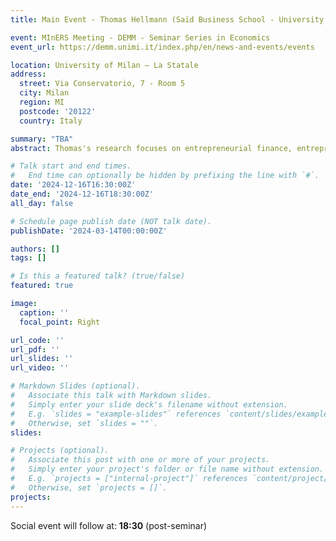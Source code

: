 ```yaml
---
title: Main Event - Thomas Hellmann (Saïd Business School - University of Oxford)

event: MInERS Meeting - DEMM - Seminar Series in Economics
event_url: https://demm.unimi.it/index.php/en/news-and-events/events

location: University of Milan – La Statale
address:
  street: Via Conservatorio, 7 - Room 5
  city: Milan
  region: MI
  postcode: '20122'
  country: Italy

summary: "TBA"
abstract: Thomas's research focuses on entrepreneurial finance, entrepreneurship, innovation and public policy. Thomas holds a BA from the London School of Economics and a PhD from Stanford University, where he wrote his thesis under Professor Joseph Stiglitz (winner of the Nobel Prize in Economics, 2001). He previously was faculty at the Graduate School of Business (Stanford, USA), and at the Sauder School of Business (University of British Columbia, Canada). He also held visiting positions at Harvard Business School, Wharton, the Hoover Institution, INSEAD and the University of New South Wales.

# Talk start and end times.
#   End time can optionally be hidden by prefixing the line with `#`.
date: '2024-12-16T16:30:00Z'
date_end: '2024-12-16T18:30:00Z'
all_day: false

# Schedule page publish date (NOT talk date).
publishDate: '2024-03-14T00:00:00Z'

authors: []
tags: []

# Is this a featured talk? (true/false)
featured: true

image:
  caption: ''
  focal_point: Right

url_code: ''
url_pdf: ''
url_slides: ''
url_video: ''

# Markdown Slides (optional).
#   Associate this talk with Markdown slides.
#   Simply enter your slide deck's filename without extension.
#   E.g. `slides = "example-slides"` references `content/slides/example-slides.md`.
#   Otherwise, set `slides = ""`.
slides:

# Projects (optional).
#   Associate this post with one or more of your projects.
#   Simply enter your project's folder or file name without extension.
#   E.g. `projects = ["internal-project"]` references `content/project/deep-learning/index.md`.
#   Otherwise, set `projects = []`.
projects:
---
```

Social event will follow at: **18:30** (post-seminar)

